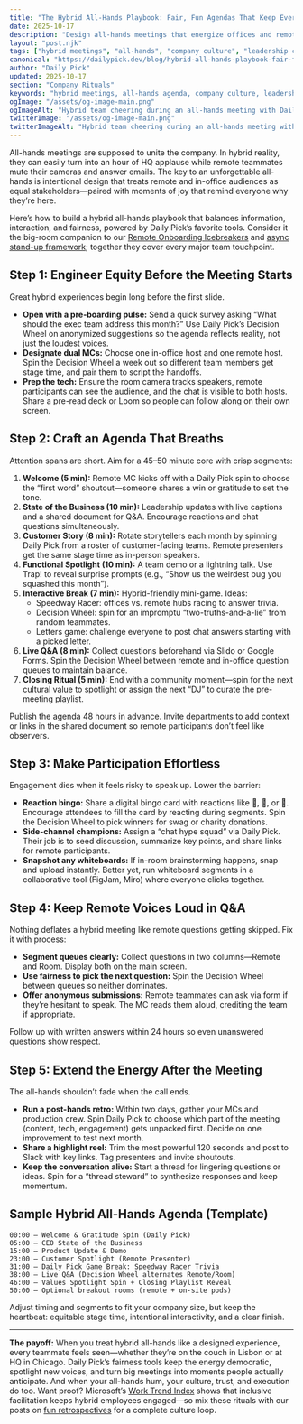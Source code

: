 ```yaml
---
title: "The Hybrid All-Hands Playbook: Fair, Fun Agendas That Keep Every Voice Engaged"
date: 2025-10-17
description: "Design all-hands meetings that energize offices and remote hubs alike. Explore agenda templates, fairness tactics, and Daily Pick-powered moments that keep hybrid teams listening, sharing, and celebrating together."
layout: "post.njk"
tags: ["hybrid meetings", "all-hands", "company culture", "leadership communication", "employee engagement", "meeting design"]
canonical: "https://dailypick.dev/blog/hybrid-all-hands-playbook-fair-fun-agendas-that-keep-teams-engaged/"
author: "Daily Pick"
updated: 2025-10-17
section: "Company Rituals"
keywords: "hybrid meetings, all-hands agenda, company culture, leadership communication, employee engagement, meeting design"
ogImage: "/assets/og-image-main.png"
ogImageAlt: "Hybrid team cheering during an all-hands meeting with Daily Pick on the big screen"
twitterImage: "/assets/og-image-main.png"
twitterImageAlt: "Hybrid team cheering during an all-hands meeting with Daily Pick on the big screen"
---
```


All-hands meetings are supposed to unite the company. In hybrid reality, they can easily turn into an hour of HQ applause while remote teammates mute their cameras and answer emails. The key to an unforgettable all-hands is intentional design that treats remote and in-office audiences as equal stakeholders—paired with moments of joy that remind everyone why they’re here.

Here’s how to build a hybrid all-hands playbook that balances information, interaction, and fairness, powered by Daily Pick’s favorite tools. Consider it the big-room companion to our [Remote Onboarding Icebreakers](/blog/remote-onboarding-icebreakers-your-new-hires-will-love/) and [async stand-up framework](/blog/supercharge-async-standups-with-slack-and-daily-pick/); together they cover every major team touchpoint.

## Step 1: Engineer Equity Before the Meeting Starts

Great hybrid experiences begin long before the first slide.

- **Open with a pre-boarding pulse:** Send a quick survey asking “What should the exec team address this month?” Use Daily Pick’s Decision Wheel on anonymized suggestions so the agenda reflects reality, not just the loudest voices.
- **Designate dual MCs:** Choose one in-office host and one remote host. Spin the Decision Wheel a week out so different team members get stage time, and pair them to script the handoffs.
- **Prep the tech:** Ensure the room camera tracks speakers, remote participants can see the audience, and the chat is visible to both hosts. Share a pre-read deck or Loom so people can follow along on their own screen.

## Step 2: Craft an Agenda That Breaths

Attention spans are short. Aim for a 45–50 minute core with crisp segments:

1. **Welcome (5 min):** Remote MC kicks off with a Daily Pick spin to choose the “first word” shoutout—someone shares a win or gratitude to set the tone.
2. **State of the Business (10 min):** Leadership updates with live captions and a shared document for Q&A. Encourage reactions and chat questions simultaneously.
3. **Customer Story (8 min):** Rotate storytellers each month by spinning Daily Pick from a roster of customer-facing teams. Remote presenters get the same stage time as in-person speakers.
4. **Functional Spotlight (10 min):** A team demo or a lightning talk. Use Trap! to reveal surprise prompts (e.g., “Show us the weirdest bug you squashed this month”).
5. **Interactive Break (7 min):** Hybrid-friendly mini-game. Ideas:
   - Speedway Racer: offices vs. remote hubs racing to answer trivia.
   - Decision Wheel: spin for an impromptu “two-truths-and-a-lie” from random teammates.
   - Letters game: challenge everyone to post chat answers starting with a picked letter.
6. **Live Q&A (8 min):** Collect questions beforehand via Slido or Google Forms. Spin the Decision Wheel between remote and in-office question queues to maintain balance.
7. **Closing Ritual (5 min):** End with a community moment—spin for the next cultural value to spotlight or assign the next “DJ” to curate the pre-meeting playlist.

Publish the agenda 48 hours in advance. Invite departments to add context or links in the shared document so remote participants don’t feel like observers.

## Step 3: Make Participation Effortless

Engagement dies when it feels risky to speak up. Lower the barrier:

- **Reaction bingo:** Share a digital bingo card with reactions like 🎉, 👀, or 🤔. Encourage attendees to fill the card by reacting during segments. Spin the Decision Wheel to pick winners for swag or charity donations.
- **Side-channel champions:** Assign a “chat hype squad” via Daily Pick. Their job is to seed discussion, summarize key points, and share links for remote participants.
- **Snapshot any whiteboards:** If in-room brainstorming happens, snap and upload instantly. Better yet, run whiteboard segments in a collaborative tool (FigJam, Miro) where everyone clicks together.

## Step 4: Keep Remote Voices Loud in Q&A

Nothing deflates a hybrid meeting like remote questions getting skipped. Fix it with process:

- **Segment queues clearly:** Collect questions in two columns—Remote and Room. Display both on the main screen.
- **Use fairness to pick the next question:** Spin the Decision Wheel between queues so neither dominates.
- **Offer anonymous submissions:** Remote teammates can ask via form if they’re hesitant to speak. The MC reads them aloud, crediting the team if appropriate.

Follow up with written answers within 24 hours so even unanswered questions show respect.

## Step 5: Extend the Energy After the Meeting

The all-hands shouldn’t fade when the call ends.

- **Run a post-hands retro:** Within two days, gather your MCs and production crew. Spin Daily Pick to choose which part of the meeting (content, tech, engagement) gets unpacked first. Decide on one improvement to test next month.
- **Share a highlight reel:** Trim the most powerful 120 seconds and post to Slack with key links. Tag presenters and invite shoutouts.
- **Keep the conversation alive:** Start a thread for lingering questions or ideas. Spin for a “thread steward” to synthesize responses and keep momentum.

## Sample Hybrid All-Hands Agenda (Template)

```
00:00 – Welcome & Gratitude Spin (Daily Pick)
05:00 – CEO State of the Business
15:00 – Product Update & Demo
23:00 – Customer Spotlight (Remote Presenter)
31:00 – Daily Pick Game Break: Speedway Racer Trivia
38:00 – Live Q&A (Decision Wheel alternates Remote/Room)
46:00 – Values Spotlight Spin + Closing Playlist Reveal
50:00 – Optional breakout rooms (remote + on-site pods)
```

Adjust timing and segments to fit your company size, but keep the heartbeat: equitable stage time, intentional interactivity, and a clear finish.

---

**The payoff:** When you treat hybrid all-hands like a designed experience, every teammate feels seen—whether they’re on the couch in Lisbon or at HQ in Chicago. Daily Pick’s fairness tools keep the energy democratic, spotlight new voices, and turn big meetings into moments people actually anticipate. And when your all-hands hum, your culture, trust, and execution do too. Want proof? Microsoft’s [Work Trend Index](https://www.microsoft.com/en-us/worklab/work-trend-index/hybrid-work) shows that inclusive facilitation keeps hybrid employees engaged—so mix these rituals with our posts on [fun retrospectives](/blog/level-up-your-team-retrospectives-fun-fair-activities-to-boost-engagement/) for a complete culture loop.
